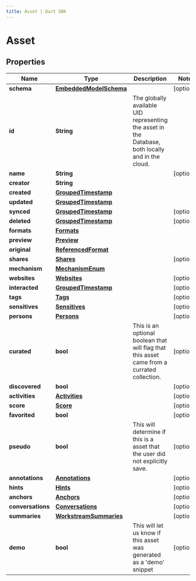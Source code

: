 ```yaml
---
title: Asset | Dart SDK
---
```


# Asset

## Properties
Name | Type | Description | Notes
------------ | ------------- | ------------- | -------------
**schema** | [**EmbeddedModelSchema**](EmbeddedModelSchema) |  | [optional] 
**id** | **String** | The globally available UID representing the asset in the Database, both locally and in the cloud. | 
**name** | **String** |  | [optional] 
**creator** | **String** |  | 
**created** | [**GroupedTimestamp**](GroupedTimestamp) |  | 
**updated** | [**GroupedTimestamp**](GroupedTimestamp) |  | 
**synced** | [**GroupedTimestamp**](GroupedTimestamp) |  | [optional] 
**deleted** | [**GroupedTimestamp**](GroupedTimestamp) |  | [optional] 
**formats** | [**Formats**](Formats) |  | 
**preview** | [**Preview**](Preview) |  | 
**original** | [**ReferencedFormat**](ReferencedFormat) |  | 
**shares** | [**Shares**](Shares) |  | [optional] 
**mechanism** | [**MechanismEnum**](MechanismEnum) |  | 
**websites** | [**Websites**](Websites) |  | [optional] 
**interacted** | [**GroupedTimestamp**](GroupedTimestamp) |  | [optional] 
**tags** | [**Tags**](Tags) |  | [optional] 
**sensitives** | [**Sensitives**](Sensitives) |  | [optional] 
**persons** | [**Persons**](Persons) |  | [optional] 
**curated** | **bool** | This is an optional boolean that will flag that this asset came from a currated collection. | [optional] 
**discovered** | **bool** |  | [optional] 
**activities** | [**Activities**](Activities) |  | [optional] 
**score** | [**Score**](Score) |  | [optional] 
**favorited** | **bool** |  | [optional] 
**pseudo** | **bool** | This will determine if this is a asset that the user did not explicitly save. | [optional] 
**annotations** | [**Annotations**](Annotations) |  | [optional] 
**hints** | [**Hints**](Hints) |  | [optional] 
**anchors** | [**Anchors**](Anchors) |  | [optional] 
**conversations** | [**Conversations**](Conversations) |  | [optional] 
**summaries** | [**WorkstreamSummaries**](WorkstreamSummaries) |  | [optional] 
**demo** | **bool** | This will let us know if this asset was generated as a 'demo' snippet | [optional] 


